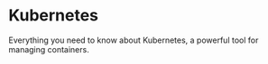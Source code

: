 # Kubernetes

Everything you need to know about Kubernetes, a powerful tool for managing containers.
